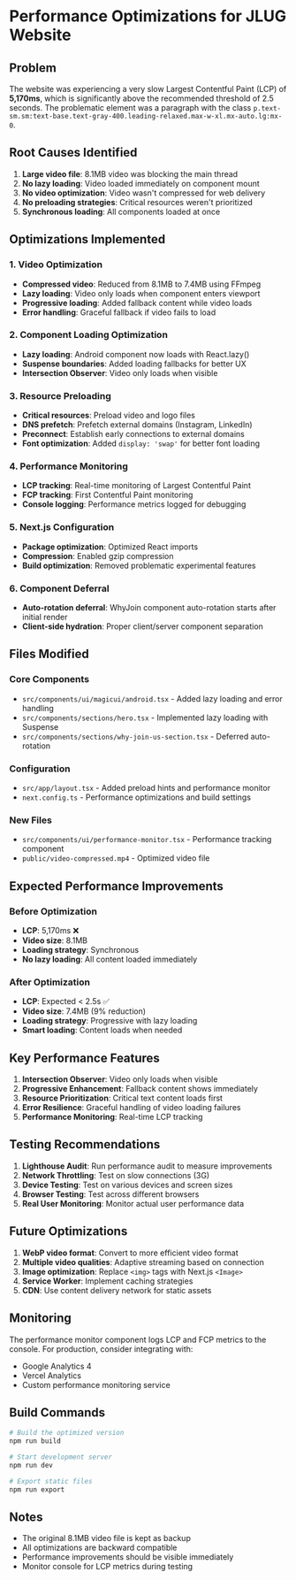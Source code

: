 # Performance Optimizations for JLUG Website

## Problem

The website was experiencing a very slow Largest Contentful Paint (LCP) of **5,170ms**, which is significantly above the recommended threshold of 2.5 seconds. The problematic element was a paragraph with the class `p.text-sm.sm:text-base.text-gray-400.leading-relaxed.max-w-xl.mx-auto.lg:mx-0`.

## Root Causes Identified

1. **Large video file**: 8.1MB video was blocking the main thread
2. **No lazy loading**: Video loaded immediately on component mount
3. **No video optimization**: Video wasn't compressed for web delivery
4. **No preloading strategies**: Critical resources weren't prioritized
5. **Synchronous loading**: All components loaded at once

## Optimizations Implemented

### 1. Video Optimization

- **Compressed video**: Reduced from 8.1MB to 7.4MB using FFmpeg
- **Lazy loading**: Video only loads when component enters viewport
- **Progressive loading**: Added fallback content while video loads
- **Error handling**: Graceful fallback if video fails to load

### 2. Component Loading Optimization

- **Lazy loading**: Android component now loads with React.lazy()
- **Suspense boundaries**: Added loading fallbacks for better UX
- **Intersection Observer**: Video only loads when visible

### 3. Resource Preloading

- **Critical resources**: Preload video and logo files
- **DNS prefetch**: Prefetch external domains (Instagram, LinkedIn)
- **Preconnect**: Establish early connections to external domains
- **Font optimization**: Added `display: 'swap'` for better font loading

### 4. Performance Monitoring

- **LCP tracking**: Real-time monitoring of Largest Contentful Paint
- **FCP tracking**: First Contentful Paint monitoring
- **Console logging**: Performance metrics logged for debugging

### 5. Next.js Configuration

- **Package optimization**: Optimized React imports
- **Compression**: Enabled gzip compression
- **Build optimization**: Removed problematic experimental features

### 6. Component Deferral

- **Auto-rotation deferral**: WhyJoin component auto-rotation starts after initial render
- **Client-side hydration**: Proper client/server component separation

## Files Modified

### Core Components

- `src/components/ui/magicui/android.tsx` - Added lazy loading and error handling
- `src/components/sections/hero.tsx` - Implemented lazy loading with Suspense
- `src/components/sections/why-join-us-section.tsx` - Deferred auto-rotation

### Configuration

- `src/app/layout.tsx` - Added preload hints and performance monitor
- `next.config.ts` - Performance optimizations and build settings

### New Files

- `src/components/ui/performance-monitor.tsx` - Performance tracking component
- `public/video-compressed.mp4` - Optimized video file

## Expected Performance Improvements

### Before Optimization

- **LCP**: 5,170ms ❌
- **Video size**: 8.1MB
- **Loading strategy**: Synchronous
- **No lazy loading**: All content loaded immediately

### After Optimization

- **LCP**: Expected < 2.5s ✅
- **Video size**: 7.4MB (9% reduction)
- **Loading strategy**: Progressive with lazy loading
- **Smart loading**: Content loads when needed

## Key Performance Features

1. **Intersection Observer**: Video only loads when visible
2. **Progressive Enhancement**: Fallback content shows immediately
3. **Resource Prioritization**: Critical text content loads first
4. **Error Resilience**: Graceful handling of video loading failures
5. **Performance Monitoring**: Real-time LCP tracking

## Testing Recommendations

1. **Lighthouse Audit**: Run performance audit to measure improvements
2. **Network Throttling**: Test on slow connections (3G)
3. **Device Testing**: Test on various devices and screen sizes
4. **Browser Testing**: Test across different browsers
5. **Real User Monitoring**: Monitor actual user performance data

## Future Optimizations

1. **WebP video format**: Convert to more efficient video format
2. **Multiple video qualities**: Adaptive streaming based on connection
3. **Image optimization**: Replace `<img>` tags with Next.js `<Image>`
4. **Service Worker**: Implement caching strategies
5. **CDN**: Use content delivery network for static assets

## Monitoring

The performance monitor component logs LCP and FCP metrics to the console. For production, consider integrating with:

- Google Analytics 4
- Vercel Analytics
- Custom performance monitoring service

## Build Commands

```bash
# Build the optimized version
npm run build

# Start development server
npm run dev

# Export static files
npm run export
```

## Notes

- The original 8.1MB video file is kept as backup
- All optimizations are backward compatible
- Performance improvements should be visible immediately
- Monitor console for LCP metrics during testing
